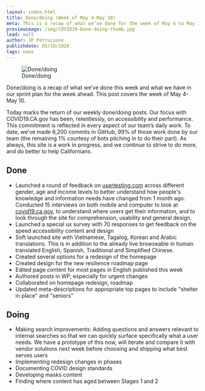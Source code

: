 ```yaml
---
layout: index.html
title: Done/doing (Week of May 4-May 10)
meta: This is a recap of what we’ve done for the week of May 4 to May 10.
previewimage: /img/COVID19-Done-doing-thumb.jpg
lead: null
author: JP Petrucione
publishdate: 05/10/2020
tags: news
---
```

<figure class="figure"><img src="/img/COVID19-Done-doing.jpg" class="" alt="Done/doing"><figcaption class="figure-caption">Done/doing</figcaption></figure>

Done/doing is a recap of what we’ve done this week and what we have in our sprint plan for the week ahead. This post covers the week of May 4-May 10.

Today marks the return of our weekly done/doing posts. Our focus with COVID19.CA.gov has been, relentlessly, on accessibility and performance. This commitment is reflected in every aspect of our team’s daily work. To date, we’ve made 6,200 commits in GitHub, 99% of those work done by our team (the remaining 1% courtesy of bots pitching in to do their part). As always, this site is a work in progress, and we continue to strive to do more, and do better to help Californians.

## Done

*   Launched a round of feedback on [usertesting.com](http://usertesting.com) across different gender, age and income levels to better understand how people's knowledge and information needs have changed from 1 month ago. Conducted 15 interviews on both mobile and computer to look at [covid19.ca.gov](http://covid19.ca.gov), to understand where users get their information, and to look through the site for comprehension, usability and general design.
*   Launched a special ux survey with 70 responses to get feedback on the speed accessibility content and design
*   Soft launched site with Vietnamese, Tagalog, Korean and Arabic translations. This is in addition to the already live browseable in human translated English, Spanish, Traditional and Simplified Chinese.
*   Created several options for a redesign of the homepage
*   Created design for the new resilience roadmap page
*   Edited page content for most pages in English published this week
*   Authored posts in WP, especially for urgent changes
*   Collaborated on homepage redesign, roadmap
*   Updated meta-descriptions for appropriate top pages to include "shelter in place" and "seniors"

## Doing

*   Making search improvements: Adding questions and answers relevant to internal searches so that we can quickly surface specifically what a user needs. We have a prototype of this now, will iterate and compare it with vendor solutions next week before choosing and shipping what best serves users
*   Implementing redesign changes in phases
*   Documenting COVID design standards
*   Developing masks content
*   Finding where content has aged between Stages 1 and 2
